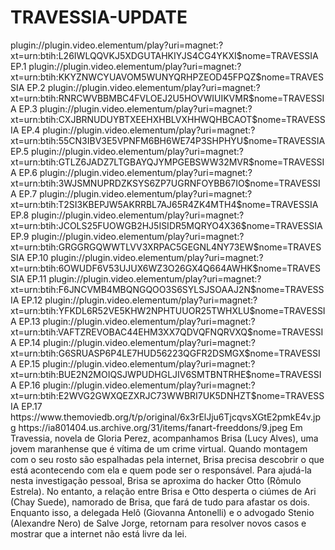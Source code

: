 # TRAVESSIA-UPDATE

<item>
<title>[COLOR silver][B] TRAVESSIA 1º TEMPORADA [/COLOR][/B][COLOR yellow]  FULL HD  [B][/COLOR][/B]</title>
<link>plugin://plugin.video.elementum/play?uri=magnet:?xt=urn:btih:L26IWLQQVKJ5XDGUTAHKIYJS4CG4YKXI$nome=TRAVESSIA EP.1</link>
<link>plugin://plugin.video.elementum/play?uri=magnet:?xt=urn:btih:KKYZNWCYUAVOM5WUNYQRHPZEOD45FPQZ$nome=TRAVESSIA EP.2</link>
<link>plugin://plugin.video.elementum/play?uri=magnet:?xt=urn:btih:RNRCWVBBMBC4FVLOEJ2U5HOVWIUIKVMR$nome=TRAVESSIA EP.3</link>
<link>plugin://plugin.video.elementum/play?uri=magnet:?xt=urn:btih:CXJBRNUDUYBTXEEHXHBLVXHHWQHBCAOT$nome=TRAVESSIA EP.4</link>
<link>plugin://plugin.video.elementum/play?uri=magnet:?xt=urn:btih:55CN3IBV3E5VPNFM6BH6WE74P3SHPHYU$nome=TRAVESSIA EP.5</link>
<link>plugin://plugin.video.elementum/play?uri=magnet:?xt=urn:btih:GTLZ6JADZ7LTGBAYQJYMPGEBSWW32MVR$nome=TRAVESSIA EP.6</link>
<link>plugin://plugin.video.elementum/play?uri=magnet:?xt=urn:btih:3WJSMNUPRDZKSYS6ZP7UGRNFOYBB67IO$nome=TRAVESSIA EP.7</link>
<link>plugin://plugin.video.elementum/play?uri=magnet:?xt=urn:btih:T2SI3KBEPJW5AKRRBL7AJ65R4ZK4MTH4$nome=TRAVESSIA EP.8</link>
<link>plugin://plugin.video.elementum/play?uri=magnet:?xt=urn:btih:JCOLS25FUOWGB2HJ5ISIDR5MQRYO4X36$nome=TRAVESSIA EP.9</link>
<link>plugin://plugin.video.elementum/play?uri=magnet:?xt=urn:btih:GRGGRGQWWTLVV3XRPAC5GEGNL4NY73EW$nome=TRAVESSIA EP.10</link>
<link>plugin://plugin.video.elementum/play?uri=magnet:?xt=urn:btih:6OWUDF6V53UJUX6WZ3O26GX4Q664AWHK$nome=TRAVESSIA EP.11</link>
<link>plugin://plugin.video.elementum/play?uri=magnet:?xt=urn:btih:F6JNCVMB4MBQNGQOO3S6SYLSJSOAAJ2N$nome=TRAVESSIA EP.12</link>
<link>plugin://plugin.video.elementum/play?uri=magnet:?xt=urn:btih:YFKDL6R52VE5KHW2NPHTUUOR25TWHXLU$nome=TRAVESSIA EP.13</link>
<link>plugin://plugin.video.elementum/play?uri=magnet:?xt=urn:btih:VAFTZREVOBAC44EHM3XX7QDVQFNQRVXQ$nome=TRAVESSIA EP.14</link>
<link>plugin://plugin.video.elementum/play?uri=magnet:?xt=urn:btih:G6SRUASP6P4LE7HUD56223QGFR2DSMGX$nome=TRAVESSIA EP.15</link>
<link>plugin://plugin.video.elementum/play?uri=magnet:?xt=urn:btih:BUE2N2MOIQSJWPUDHGLJIV6SMTBNTRHE$nome=TRAVESSIA EP.16</link>
<link>plugin://plugin.video.elementum/play?uri=magnet:?xt=urn:btih:E2WVG2GWXQEZXRJC73WWBRI7UK5DNHZT$nome=TRAVESSIA EP.17</link>
<thumbnail>https://www.themoviedb.org/t/p/original/6x3rElJju6TjcqvsXGtE2pmkE4v.jpg</thumbnail>
<fanart>https://ia801404.us.archive.org/31/items/fanart-freeddons/9.jpeg</fanart>
<info> Em Travessia, novela de Gloria Perez, acompanhamos Brisa (Lucy Alves), uma jovem maranhense que é vítima de um crime virtual. Quando montagem com o seu rosto são espalhadas pela internet, Brisa precisa descobrir o que está acontecendo com ela e quem pode ser o responsável. Para ajudá-la nesta investigação pessoal, Brisa se aproxima do hacker Otto (Rômulo Estrela). No entanto, a relação entre Brisa e Otto desperta o ciúmes de Ari (Chay Suede), namorado de Brisa, que fará de tudo para afastar os dois. Enquanto isso, a delegada Helô (Giovanna Antonelli) e o advogado Stenio (Alexandre Nero) de Salve Jorge, retornam para resolver novos casos e mostrar que a internet não está livre da lei.</info>
</item>
